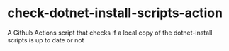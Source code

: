 # check-dotnet-install-scripts-action
A Github Actions script that checks if a local copy of the dotnet-install scripts is up to date or not
